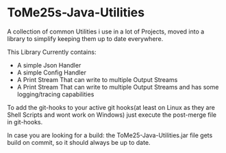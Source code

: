 # ToMe25s-Java-Utilities
A collection of common Utilities i use in a lot of Projects, moved into a library to simplify keeping them up to date everywhere.

This Library Currently contains:
 * A simple Json Handler
 * A simple Config Handler
 * A Print Stream That can write to multiple Output Streams
 * A Print Stream That can write to multiple Output Streams and has some logging/tracing capabilities

To add the git-hooks to your active git hooks(at least on Linux as they are Shell Scripts and wont work on Windows) just execute the post-merge file in git-hooks.

In case you are looking for a build: the ToMe25-Java-Utilities.jar file gets build on commit, so it should always be up to date.
